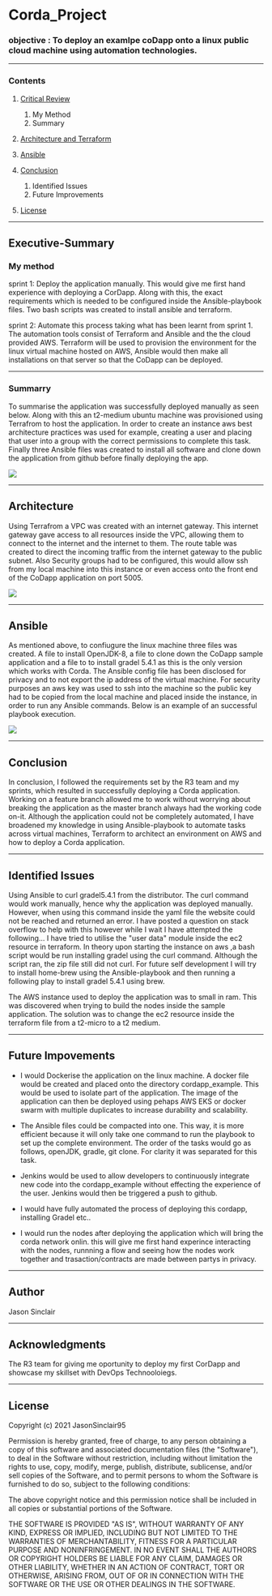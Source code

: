 # Corda_Project

### objective : To deploy an examlpe coDapp onto a linux public cloud machine using automation technologies.

---

### Contents
1. [Critical Review](#Executive-Summary)
    1. My Method
    1. Summary

2. [Architecture and Terraform](#Architecture) 

3. [Ansible](#Ansible)

6. [Conclusion](#Conclusion)
    1. Identified Issues
    1. Future Improvements

8. [License](#License)

--- 

## Executive-Summary
### My method
sprint 1: Deploy the application manually. This would give me first hand experience with deploying a CorDapp. Along with this, the exact requirements which is needed to be configured inside the Ansible-playbook files. Two bash scripts was created to install ansible and terraform.

sprint 2: Automate this process taking what has been learnt from sprint 1. The automation tools consist of Terraform and Ansible and the the cloud provided AWS. Terraform will be used to provision the environment for the linux virtual machine hosted on AWS, Ansible would then make all installations on that server so that the CoDapp can be deployed.

---

### Summarry
To summarise the application was successfully deployed manually as seen below. Along with this an t2-medium ubuntu machine was provisioned using Terrafrom to host the application. In order to create an instance aws best architecture practices was used for example, creating a user and placing that user into a group with the correct permissions to complete this task. Finally three Ansible files was created to install all software and clone down the application from github before finally deploying the app.

![](Documents/deployment.png) 

---


## Architecture

Using Terrafrom a VPC was created with an internet gateway. This internet gateway gave access to all resources inside the VPC, allowing them to connect to the internet and the internet to them. The route table was created to direct the incoming traffic from the internet gateway to the public subnet. Also Security groups had to be configured, this would allow ssh from my local machine into this instance or even access onto the front end of the CoDapp application on port 5005. 

![](Documents/archi.png)

---


## Ansible
As mentioned above, to confiugure the linux machine three files was created. A file to install OpenJDK-8, a file to clone down the CoDapp sample application and a file to to install gradel 5.4.1 as this is the only version which works with Corda. The Ansible config file has been disclosed for privacy and to not export the ip address of the virtual machine. For security purposes an aws key was used to ssh into the machine so the public key had to be copied from the local machine and placed inside the instance, in order to run any Ansible commands. Below is an example of an successful playbook execution.

![](Documents/anisbleplay.png)

--- 

## Conclusion

In conclusion, I followed the requirements set by the R3 team and my sprints, which resulted in successfully deploying a Corda application. Working on a feature branch allowed me to work without worrying about breaking the application as the master branch always had the working code on-it. Although the application could not be completely automated, I have broadened my knowledge in using Ansible-playbook to automate tasks across virtual machines, Terraform to architect an environment on AWS and how to deploy a Corda application.

---

 ## Identified Issues

Using Ansible to curl gradel5.4.1 from the distributor. The curl command would work manually, hence why the application was deployed manually. However, when using this command inside the yaml file the website could not be reached and returned an error. I have posted a question on stack overflow to help with this however while I wait I have attempted the following... I have tried to utilise the "user data" module inside the ec2 resource in terraform. In theory upon starting the instance on aws ,a bash script would be run installing gradel using the curl command. Although the script ran, the zip file still did not curl. For future self development I will try to install home-brew using the Ansible-playbook and then running a following play to install gradel 5.4.1 using brew.

The AWS instance used to deploy the application was to small in ram. This was discovered when trying to build the nodes inside the sample application. The solution was to change the ec2 resource inside the terraform file from a t2-micro to a t2 medium. 

---

 ## Future Impovements
* I would Dockerise the application on the linux machine. A docker file would be created and placed onto the directory cordapp_example. This would be used to isolate part of the application. The image of the application can then be deployed using pehaps AWS EKS or docker swarm with multiple duplicates to increase durability and scalability.

* The Ansible files could be compacted into one. This way, it is more efficient because it will only take one command to run the playbook to set up the complete environment. The order of the tasks would go as follows, openJDK, gradle, git clone. For clarity it was separated for this task.

* Jenkins would be used to allow developers to continuously integrate new code into the cordapp_example without effecting the experience of the user. Jenkins would then be triggered a push to github.

* I would have fully automated the process of deploying this cordapp, installing Gradel etc.. 

* I would run the nodes after deploying the application which will bring the corda network onlin. this will give me first hand experince interacting with the nodes, runnning a flow and seeing how the nodes work together and trasaction/contracts are made between partys in privacy.

---

## Author
Jason Sinclair

---
## Acknowledgments
The R3 team for giving me oportunity to deploy my first CorDapp and showcase my skillset with DevOps Technooloiegs.

---
## License

Copyright (c) 2021 JasonSinclair95

Permission is hereby granted, free of charge, to any person obtaining a copy
of this software and associated documentation files (the "Software"), to deal
in the Software without restriction, including without limitation the rights
to use, copy, modify, merge, publish, distribute, sublicense, and/or sell
copies of the Software, and to permit persons to whom the Software is
furnished to do so, subject to the following conditions:

The above copyright notice and this permission notice shall be included in all
copies or substantial portions of the Software.

THE SOFTWARE IS PROVIDED "AS IS", WITHOUT WARRANTY OF ANY KIND, EXPRESS OR
IMPLIED, INCLUDING BUT NOT LIMITED TO THE WARRANTIES OF MERCHANTABILITY,
FITNESS FOR A PARTICULAR PURPOSE AND NONINFRINGEMENT. IN NO EVENT SHALL THE
AUTHORS OR COPYRIGHT HOLDERS BE LIABLE FOR ANY CLAIM, DAMAGES OR OTHER
LIABILITY, WHETHER IN AN ACTION OF CONTRACT, TORT OR OTHERWISE, ARISING FROM,
OUT OF OR IN CONNECTION WITH THE SOFTWARE OR THE USE OR OTHER DEALINGS IN THE
SOFTWARE.